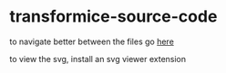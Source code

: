 # transformice-source-code

to navigate better between the files go [here](https://github.dev/Caeliiaa/transformice-source-code)

to view the svg, install an svg viewer extension 
